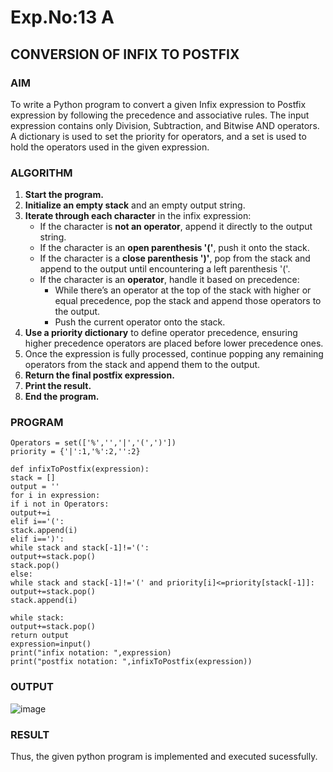 # Exp.No:13 A 
## CONVERSION OF INFIX TO POSTFIX
### AIM  
To write a Python program to convert a given Infix expression to Postfix expression by following the precedence and associative rules. The input expression contains only Division, Subtraction, and Bitwise AND operators. A dictionary is used to set the priority for operators, and a set is used to hold the operators used in the given expression.
### ALGORITHM
1. **Start the program.**
2. **Initialize an empty stack** and an empty output string.
3. **Iterate through each character** in the infix expression:
   - If the character is **not an operator**, append it directly to the output string.
   - If the character is an **open parenthesis '('**, push it onto the stack.
   - If the character is a **close parenthesis ')'**, pop from the stack and append to the output until encountering a left parenthesis '('.
   - If the character is an **operator**, handle it based on precedence:
     - While there’s an operator at the top of the stack with higher or equal precedence, pop the stack and append those operators to the output.
     - Push the current operator onto the stack.
4. **Use a priority dictionary** to define operator precedence, ensuring higher precedence operators are placed before lower precedence ones.
5. Once the expression is fully processed, continue popping any remaining operators from the stack and append them to the output.
6. **Return the final postfix expression.**
7. **Print the result.**
8. **End the program.**
### PROGRAM
```
Operators = set(['%','','|','(',')'])
priority = {'|':1,'%':2,'':2}

def infixToPostfix(expression):
stack = []
output = ''
for i in expression:
if i not in Operators:
output+=i
elif i=='(':
stack.append(i)
elif i==')':
while stack and stack[-1]!='(':
output+=stack.pop()
stack.pop()
else:
while stack and stack[-1]!='(' and priority[i]<=priority[stack[-1]]:
output+=stack.pop()
stack.append(i)

while stack:
output+=stack.pop()
return output
expression=input()
print("infix notation: ",expression)
print("postfix notation: ",infixToPostfix(expression))
```
### OUTPUT
![image](https://github.com/user-attachments/assets/b584ede9-ab78-4a37-ba30-ba42444c0fd1)
### RESULT
Thus, the given python program is implemented and executed sucessfully.
